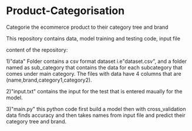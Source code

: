 # Product-Categorisation
Categorie the ecommerce product to their category tree and brand

This repository contains data, model training and testing code, input file

content of the repository:

1)"data" Folder contains a csv format dataset i.e"dataset.csv", and a folder named as sub_category that contains the data for each subcategory that comes under main category.
The files with data have 4 columns that are (name,brand,category1,category2).

2)"input.txt" contains the input for the test that is entered maually for the model.

3)"main.py" this python code first build a model then with cross_validation data finds accuracy and then takes names from input file and predict their category tree and brand. 
  
